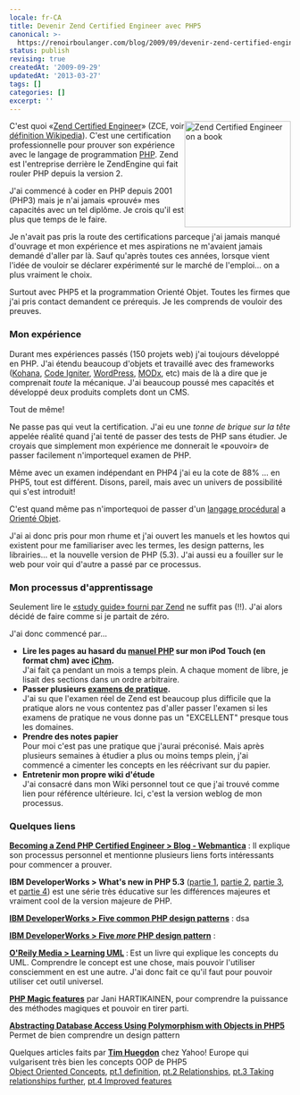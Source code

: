 ```yaml
---
locale: fr-CA
title: Devenir Zend Certified Engineer avec PHP5
canonical: >-
  https://renoirboulanger.com/blog/2009/09/devenir-zend-certified-engineer-avec-php5/
status: publish
revising: true
createdAt: '2009-09-29'
updatedAt: '2013-03-27'
tags: []
categories: []
excerpt: ''
---
```


<p><img class="size-full wp-image-1035" style="float:right;border:none !important;" title="Zend Certified Engineer on a book" src="https://renoirb.github.io/site-assets/assets/content/blog/2009/09/store-zce-certification-training-product-page_1.gif" alt="Zend Certified Engineer on a book" width="190" height="190" /></p>
<p>C'est quoi «<a href="http://www.zend.com/services/certification/">Zend Certified Engineer</a>» (ZCE, voir <a href="http://en.wikipedia.org/wiki/Zend_Certified_Engineer">définition Wikipedia</a>). C'est  une certification professionnelle pour prouver son expérience avec le langage de programmation <a href="http://www.php.net/">PHP</a>. Zend est l'entreprise derrière le ZendEngine qui fait rouler PHP depuis la version 2.</p>
<p>J'ai commencé à coder en PHP depuis 2001 (PHP3) mais je n'ai jamais «prouvé» mes capacités avec un tel diplôme. Je crois qu'il est plus que temps de le faire.</p>
<p>Je n'avait pas pris la route des certifications  parceque j'ai jamais manqué d'ouvrage et mon expérience et mes aspirations ne m'avaient jamais demandé d'aller par là. Sauf qu'après toutes ces années, lorsque vient l'idée de vouloir se déclarer expérimenté  sur le marché de l'emploi... on a plus vraiment le choix.</p>
<p>Surtout avec PHP5 et la programmation Orienté Objet. Toutes les firmes que j'ai pris contact demandent ce prérequis. Je les comprends de vouloir des preuves.</p>
<h3>Mon expérience</h3>
<p>Durant mes expériences passés (150 projets web) j'ai toujours développé en PHP. J'ai étendu beaucoup d'objets et travaillé avec des frameworks (<a href="http://www.kohanaphp.com/">Kohana</a>, <a href="http://codeigniter.com/">Code Igniter</a>, <a href="http://wordpress.org/">WordPress</a>, <a href="http://modxcms.com/">MODx</a>, etc) mais de là a dire que je comprenait <em>toute</em> la mécanique. J'ai beaucoup poussé mes capacités et développé deux produits complets dont un CMS.</p>
<p>Tout de même!</p>
<p>Ne passe pas qui veut la certification. J'ai eu une<em> tonne de brique sur la tête</em> appelée réalité quand j'ai tenté de passer des tests de PHP sans étudier.  Je croyais que simplement mon expérience me donnerait le «pouvoir» de passer facilement n'importequel examen de PHP.</p>
<p>Même avec un examen indépendant en PHP4 j'ai eu la cote de 88% ... en PHP5, tout est différent. Disons, pareil, mais avec un univers de possibilité qui s'est introduit!</p>
<p>C'est quand même pas n'importequoi de passer d'un <a href="http://en.wikipedia.org/wiki/Procedural_programming">langage procédural</a> a <a href="http://en.wikipedia.org/wiki/Object-oriented_programming">Orienté Objet</a>.</p>
<p>J'ai ai donc pris pour mon rhume et j'ai ouvert les manuels et les howtos qui existent pour me familiariser avec les termes, les design patterns, les librairies... et la nouvelle version de PHP (5.3). J'ai aussi eu a fouiller sur le web pour voir qui d'autre a passé par ce processus.</p>
<h3>Mon processus d'apprentissage</h3>
<p>Seulement lire le <a href="http://shop.zend.com/en/php-certification/zend-php5-certification-guide-pdf.html">«study guide» fourni par Zend</a> ne suffit pas (!!). J'ai alors décidé de faire comme si je partait de zéro.</p>
<p>J'ai donc commencé par...</p>
<ul>
<li><strong>Lire les pages au hasard du <a href="http://www.php.net/download-docs.php">manuel PHP</a> sur mon iPod Touch (en format chm) avec <a href="http://groups.google.com/group/ichm-iphone">iChm</a>. </strong><br />
J'ai fait ça pendant un mois a temps plein. A chaque moment de libre, je lisait des sections dans un ordre arbitraire.</li>
<li><strong>Passer plusieurs <a href="http://shop.zend.com/en/php-certification/zend-php-certification-online-practice-testing.html">examens de pratique</a>. </strong><br />
J'ai su que l'examen réel de Zend est beaucoup plus difficile que la pratique alors ne vous contentez pas d'aller passer l'examen si les examens de pratique ne vous donne pas un "EXCELLENT" presque tous les domaines.</li>
<li><strong>Prendre des notes papier<br />
</strong>Pour moi c'est pas une pratique que j'aurai préconisé. Mais après plusieurs semaines à étudier a plus ou moins temps plein, j'ai commencé a cimenter les concepts en les réécrivant sur du papier.</li>
<li><strong>Entretenir mon propre wiki d'étude<br />
</strong>J'ai consacré dans mon Wiki personnel tout ce que j'ai trouvé comme lien pour référence ultérieure. Ici, c'est la version weblog de mon processus.</li>
</ul>
<h3>Quelques liens</h3>
<p><strong><a href="http://blog.webmantica.com/2008/08/04/becoming-a-zend-php-certified-engineer/trackback/">Becoming a Zend PHP Certified Engineer > Blog - Webmantica</a></strong> : Il explique son processus personnel et mentionne plusieurs liens forts intéressants pour commencer a prouver.</p>
<p><strong>IBM DeveloperWorks > What's new in PHP 5.3</strong> (<span><a rel="nofollow" href="http://www.ibm.com/developerworks/opensource/library/os-php-5.3new1/index.html">partie 1</a></span>, <span><a rel="nofollow" href="http://www.ibm.com/developerworks/opensource/library/os-php-5.3new2/index.html?S_TACT=105AGX44&#038;S_CMP=ART">partie 2</a></span>, <span><a rel="nofollow" href="http://www.ibm.com/developerworks/opensource/library/os-php-5.3new3/index.html?S_TACT=105AGX44&#038;S_CMP=ART">partie 3</a></span>, et <span><a rel="nofollow" href="http://www.ibm.com/developerworks/opensource/library/os-php-5.3new4/index.html?S_TACT=105AGX44&#038;S_CMP=ART">partie 4</a></span>) est une série très éducative sur les différences majeures et vraiment cool de la version majeure de PHP.<span> </span></p>
<p><span><strong><a rel="nofollow" href="http://www.ibm.com/developerworks/library/os-php-designptrns/">IBM DeveloperWorks > Five common PHP design patterns</a></strong> :   dsa<br />
</span></p>
<p><span><strong><a rel="nofollow" href="http://www.ibm.com/developerworks/opensource/library/os-php-designpatterns/">IBM DeveloperWorks > Five <em>more</em> PHP design pattern</a></strong> : </span></p>
<p><span><strong><a href="http://oreilly.com/catalog/9780596003449/">O'Reily Media > Learning UML</a> </strong>:<strong> </strong>Est un livre qui explique les concepts du UML. Comprendre le concept est une chose, mais pouvoir l'utiliser consciemment en est une autre. J'ai donc fait ce qu'il faut pour pouvoir utiliser cet outil universel.</span></p>
<p><strong><span><a rel="nofollow" href="http://www.packtpub.com/article/php-magic-features">PHP Magic features</a></span></strong> par Jani HARTIKAINEN, pour comprendre la puissance des méthodes magiques et pouvoir en tirer parti.</p>
<p><strong><a rel="nofollow" href="http://www.devshed.com/c/a/PHP/Abstracting-Database-Access-Using-Polymorphism-with-Objects-in-PHP-5/"><strong>Abstracting Database Access Using Polymorphism with Objects in PHP5</strong></a></strong> Permet de bien comprendre un design pattern</p>
<p>Quelques articles faits par <a href="http://nefariousdesigns.co.uk/"><strong>Tim Huegdon</strong></a> chez Yahoo! Europe qui vulgarisent très bien les concepts OOP de PHP5<br />
<a href="http://nefariousdesigns.co.uk/archive/2006/05/object-oriented-concepts/">Object Oriented Concepts</a>,  <a href="http://nefariousdesigns.co.uk/archive/2006/08/object-oriented-php-part-1-definition/"> pt.1 definition</a>, <a href="http://nefariousdesigns.co.uk/archive/2006/08/object-oriented-php-part-2-relationships/">pt.2 Relationships</a>, <a href="http://nefariousdesigns.co.uk/archive/2006/08/object-oriented-php-part-3-taking-relationships-further/">pt.3 Taking relationships further</a>, <a href="http://nefariousdesigns.co.uk/archive/2006/08/object-oriented-php-part-4-php5%E2%80%99s-improved-features/">pt.4 Improved features</a></p>
